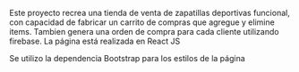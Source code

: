 Este proyecto recrea una tienda de venta de zapatillas deportivas funcional, con capacidad de fabricar un carrito de compras que agregue y elimine items. Tambien genera una orden de compra para cada cliente utilizando firebase. La página está realizada en React JS

Se utilizo la dependencia Bootstrap para los estilos de la página